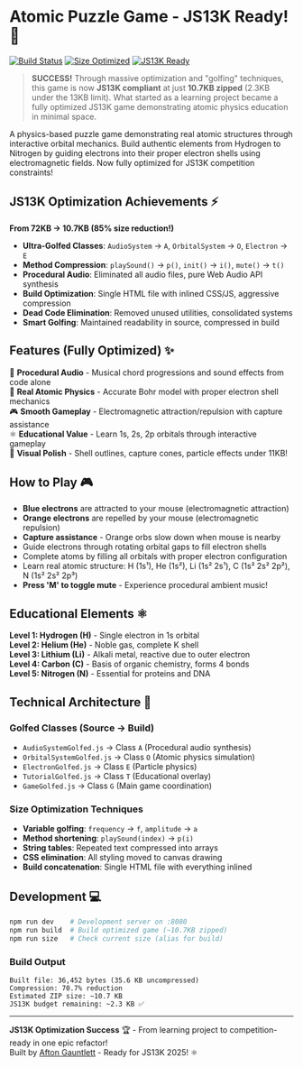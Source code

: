# Atomic Puzzle Game - JS13K Ready! 🚀

[![Build Status](https://img.shields.io/badge/build-ready-success?logo=github-actions)](https://github.com/aftongauntlett/js13k-demo/actions)
[![Size Optimized](https://img.shields.io/badge/size-10.7KB%20zipped-success?logo=javascript)](https://github.com/aftongauntlett/js13k-demo)
[![JS13K Ready](https://img.shields.io/badge/JS13K-2.3KB%20under%20budget-brightgreen?logo=webgl)](https://js13kgames.com/)

> **SUCCESS!** Through massive optimization and "golfing" techniques, this game is now **JS13K compliant** at just **10.7KB zipped** (2.3KB under the 13KB limit). What started as a learning project became a fully optimized JS13K game demonstrating atomic physics education in minimal space.

A physics-based puzzle game demonstrating real atomic structures through interactive orbital mechanics. Build authentic elements from Hydrogen to Nitrogen by guiding electrons into their proper electron shells using electromagnetic fields. Now fully optimized for JS13K competition constraints!

## JS13K Optimization Achievements ⚡

**From 72KB → 10.7KB (85% size reduction!)**

- **Ultra-Golfed Classes**: `AudioSystem` → `A`, `OrbitalSystem` → `O`, `Electron` → `E`
- **Method Compression**: `playSound()` → `p()`, `init()` → `i()`, `mute()` → `t()`
- **Procedural Audio**: Eliminated all audio files, pure Web Audio API synthesis
- **Build Optimization**: Single HTML file with inlined CSS/JS, aggressive compression
- **Dead Code Elimination**: Removed unused utilities, consolidated systems
- **Smart Golfing**: Maintained readability in source, compressed in build

## Features (Fully Optimized) ✨

🎵 **Procedural Audio** - Musical chord progressions and sound effects from code alone  
🧪 **Real Atomic Physics** - Accurate Bohr model with proper electron shell mechanics  
🎮 **Smooth Gameplay** - Electromagnetic attraction/repulsion with capture assistance  
⚛️ **Educational Value** - Learn 1s, 2s, 2p orbitals through interactive gameplay  
🎨 **Visual Polish** - Shell outlines, capture cones, particle effects under 11KB!

## How to Play 🎮

- **Blue electrons** are attracted to your mouse (electromagnetic attraction)
- **Orange electrons** are repelled by your mouse (electromagnetic repulsion)  
- **Capture assistance** - Orange orbs slow down when mouse is nearby
- Guide electrons through rotating orbital gaps to fill electron shells
- Complete atoms by filling all orbitals with proper electron configuration
- Learn real atomic structure: H (1s¹), He (1s²), Li (1s² 2s¹), C (1s² 2s² 2p²), N (1s² 2s² 2p³)
- **Press 'M' to toggle mute** - Experience procedural ambient music!

## Educational Elements ⚛️

**Level 1: Hydrogen (H)** - Single electron in 1s orbital  
**Level 2: Helium (He)** - Noble gas, complete K shell  
**Level 3: Lithium (Li)** - Alkali metal, reactive due to outer electron  
**Level 4: Carbon (C)** - Basis of organic chemistry, forms 4 bonds  
**Level 5: Nitrogen (N)** - Essential for proteins and DNA

## Technical Architecture 🔧

### Golfed Classes (Source → Build)
- `AudioSystemGolfed.js` → Class `A` (Procedural audio synthesis)
- `OrbitalSystemGolfed.js` → Class `O` (Atomic physics simulation)  
- `ElectronGolfed.js` → Class `E` (Particle physics)
- `TutorialGolfed.js` → Class `T` (Educational overlay)
- `GameGolfed.js` → Class `G` (Main game coordination)

### Size Optimization Techniques
- **Variable golfing**: `frequency` → `f`, `amplitude` → `a`
- **Method shortening**: `playSound(index)` → `p(i)`
- **String tables**: Repeated text compressed into arrays
- **CSS elimination**: All styling moved to canvas drawing
- **Build concatenation**: Single HTML file with everything inlined

## Development 💻

```bash
npm run dev    # Development server on :8080
npm run build  # Build optimized game (~10.7KB zipped)
npm run size   # Check current size (alias for build)
```

### Build Output
```
Built file: 36,452 bytes (35.6 KB uncompressed)
Compression: 70.7% reduction  
Estimated ZIP size: ~10.7 KB
JS13K budget remaining: ~2.3 KB ✅
```

---

**JS13K Optimization Success** 🏆 - From learning project to competition-ready in one epic refactor!  
Built by [Afton Gauntlett](https://github.com/aftongauntlett) - Ready for JS13K 2025! ⚛️
